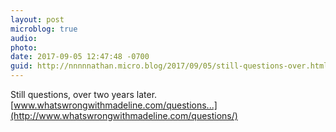 ```yaml
---
layout: post
microblog: true
audio: 
photo: 
date: 2017-09-05 12:47:48 -0700
guid: http://nnnnnathan.micro.blog/2017/09/05/still-questions-over.html
---
```

Still questions, over two years later. [www.whatswrongwithmadeline.com/questions...](http://www.whatswrongwithmadeline.com/questions/)
